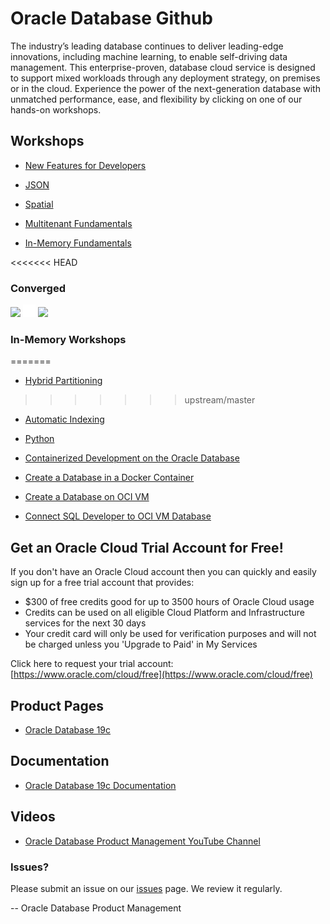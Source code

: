 # Oracle Database Github


The industry’s leading database continues to deliver leading-edge innovations, including machine learning, to enable self-driving data management. This enterprise-proven, database cloud service is designed to support mixed workloads through any deployment strategy, on premises or in the cloud. Experience the power of the next-generation database with unmatched performance, ease, and flexibility by clicking on one of our hands-on workshops.



## Workshops
- [New Features for Developers](https://oracle.github.io/learning-library/developer-library/oracle-db-features-for-developers/freetier/index.html)  

- [JSON](https://oracle.github.io/learning-library/developer-library/oracle-db-features-for-developers/workshops/json-freetier) 

- [Spatial](https://oracle.github.io/learning-library/data-management-library/database/spatial/freetier/index.html)

- [Multitenant Fundamentals](https://oracle.github.io/learning-library/data-management-library/database/multitenant/freetier/index.html)  

- [In-Memory Fundamentals](https://oracle.github.io/learning-library/data-management-library/database/in-memory/freetier/index.html) 

<<<<<<< HEAD
### Converged

[![](./images/converged-database.png)](https://laxmi-oss.github.io/learning-library/data-management-library/database/converged-database/freetier/index.html)  ![](./images/transparent.png " ")  [![](./images/converged-database.png)](https://laxmi-oss.github.io/learning-library/data-management-library/database/converged-database/ssworkshop/index.html)

### In-Memory Workshops
=======
- [Hybrid Partitioning](https://oracle.github.io/learning-library/developer-library/oracle-db-features-for-developers/workshops/hybridpart-freetier) 
>>>>>>> upstream/master

- [Automatic Indexing](https://oracle.github.io/learning-library/developer-library/oracle-db-features-for-developers/workshops/autoindex-freetier) 

- [Python](https://oracle.github.io/learning-library/developer-library/oracle-db-features-for-developers/workshops/python-freetier) 

- [Containerized Development on the Oracle Database](https://oracle.github.io/learning-library/data-management-library/database/docker/db-on-docker/freetier) 

- [Create a Database in a Docker Container](https://oracle.github.io/learning-library/data-management-library/database/docker/create-database-in-docker) 

- [Create a Database on OCI VM ](https://oracle.github.io/learning-library/data-management-library/database/oci-vm-database/create-oci-vm-db) 

- [Connect SQL Developer to OCI VM Database](https://oracle.github.io/learning-library/data-management-library/database/oci-vm-database/create-oci-vm-db/) 


## Get an Oracle Cloud Trial Account for Free!
If you don't have an Oracle Cloud account then you can quickly and easily sign up for a free trial account that provides:
- $300 of free credits good for up to 3500 hours of Oracle Cloud usage
- Credits can be used on all eligible Cloud Platform and Infrastructure services for the next 30 days
- Your credit card will only be used for verification purposes and will not be charged unless you 'Upgrade to Paid' in My Services

Click here to request your trial account: [https://www.oracle.com/cloud/free](https://www.oracle.com/cloud/free)


## Product Pages
- [Oracle Database 19c](https://www.oracle.com/database/)

## Documentation
- [Oracle Database 19c Documentation](https://docs.oracle.com/en/database/oracle/oracle-database/19/books.html)

## Videos
- [Oracle Database Product Management YouTube Channel](https://www.youtube.com/channel/UCr6mzwq_gcdsefQWBI72wIQ)

### Issues?
Please submit an issue on our [issues](https://github.com/oracle/learning-library/issues) page.  We review it regularly.

-- Oracle Database Product Management
